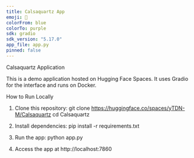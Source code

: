 ```yaml
---
title: Calsaquartz App
emoji: 🚀
colorFrom: blue
colorTo: purple
sdk: gradio
sdk_version: "5.17.0"
app_file: app.py
pinned: false
---
```


Calsaquartz Application

This is a demo application hosted on Hugging Face Spaces. It uses Gradio for the interface and runs on Docker.

How to Run Locally
1. Clone this repository:
   git clone https://huggingface.co/spaces/yTDN-M/Calsaquartz
   cd Calsaquartz

2. Install dependencies:
   pip install -r requirements.txt

3. Run the app:
   python app.py

4. Access the app at http://localhost:7860